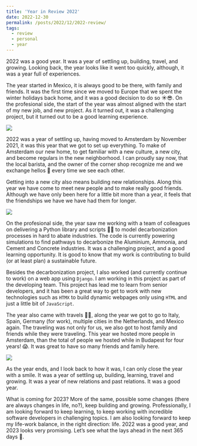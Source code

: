 ```yaml
---
title: 'Year in Review 2022'
date: 2022-12-30
permalink: /posts/2022/12/2022-review/
tags:
  - review
  - personal
  - year
---
```


2022 was a good year. It was a year of settling up, building, travel, and growing. Looking back, the year looks like it went too quickly, although, it was  a year full of experiences.

The year started in Mexico, it is always good to be there, with family and friends. It was the first time since we moved to Europe that we spent the winter holidays back home, and it was a good decision to do so ☀️😎. On the profesional side, the start of the year was almost aligned with the start of my new job, and new project. As it turned out, it was a challenging project, but it turned out to be a good learning experience.

![]({{site.imgsurl}}manzanillo.webp)

2022 was a year of settling up, having moved to Amsterdam by November 2021, it was this year that we got to set up everything. To make of Amsterdam our new home, to get familiar with a new culture, a new city, and become regulars in the new neighborhood. I can proudly say now, that the local barista, and the owner of the corner shop recognize me and we exchange hellos 👋 every time we see each other.

Getting into a new city also means building new relationships. Along this year we have come to meet new people and to make really good friends. Although we have only been here for a little bit more than a year, it feels that the friendships we have we have had them for longer. 

![]({{site.imgsurl}}2022-amsterdam.webp)

On the profesional side, the year saw me working with a team of colleagues on delivering a Python library and scripts 🧑‍💻 to model decarbonization processes in hard to abate industries. The code is currently powering simulations to find pathways to decarbonize the Aluminium, Ammonia, and Cement and Concrete industries. It was a challenging project, and a good learning opportunity. It is good to know that my work is contributing to build (or at least plan) a sustainable future. 

Besides the decarbonization project, I also worked (and currently continue to work) on a web app using `Django`. I am working in this project as part of the developing team. This project has lead me to learn from senior developers, and it has been a great way to get to work with new technologies such as `HTMX` to build dynamic webpages only using `HTML` and just a little bit of `JavaScript`.

The year also came with travels 🛫🚆, along the year we got to go to Italy, Spain, Germany (for work), multiple cities in the Netherlands, and Mexico again. The traveling was not only for us, we also got to host family and friends while they were traveling. This year we hosted more people in Amsterdam, than the total of people we hosted while in Budapest for four years! 😱. It was great to have so many friends and family here.

![]({{site.imgsurl}}2022-travels.webp)

As the year ends, and I look back to how it was, I can only close the year with a smile. It was a year of settling up, building, learning, travel and growing. It was a year of new relations and past relations. It was a good year.

What is coming for 2023? More of the same, possible some changes (there are always changes in life, no?), keep building and growing. Professionally, I am looking forward to keep learning, to keep working with incredible software developers in challenging topics. I am also looking forward to keep my life-work balance, in the right direction: life. 2022 was a good year, and 2023 looks very promising. Let’s see what the lays ahead in the next 365 days 🚀.